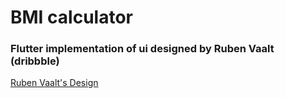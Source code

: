 # BMI calculator
### Flutter implementation of ui designed by Ruben Vaalt (dribbble)
[Ruben Vaalt's Design](https://dribbble.com/shots/4585382-Simple-BMI-Calculator)
